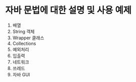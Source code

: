 # 자바 문법에 대한 설명 및 사용 예제

 1. 배열
 2. String 객체
 3. Wrapper 클래스
 4. Collections
 5. 예외처리
 6. 입출력
 7. 네트워크
 8. 쓰레드
 9. 자바 GUI
